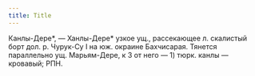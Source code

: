 ```yaml
---
title: Title
---
```


Канлы-Дере*, — Ханлы-Дере* узкое ущ., рассекающее л. скалистый борт дол. р.
Чурук-Су I на юж. окраине Бахчисарая. Тянется параллельно ущ. Марьям-Дере, к З
от него — 1) тюрк. канлы — кровавый; РПН.
